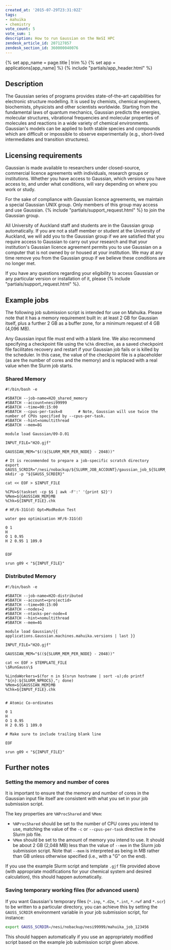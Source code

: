```yaml
---
created_at: '2015-07-29T23:31:02Z'
tags:
- mahuika
- chemistry
vote_count: 5
vote_sum: 1
description: How to run Gaussian on the NeSI HPC
zendesk_article_id: 207127857
zendesk_section_id: 360000040076
---
```


{% set app_name = page.title | trim %}
{% set app = applications[app_name] %}
{% include "partials/app_header.html" %}

## Description

The Gaussian series of programs provides state-of-the-art capabilities
for electronic structure modelling. It is used by chemists, chemical
engineers, biochemists, physicists and other scientists worldwide.
Starting from the fundamental laws of quantum mechanics, Gaussian
predicts the energies, molecular structures, vibrational frequencies and
molecular properties of molecules and reactions in a wide variety of
chemical environments. Gaussian's models can be applied to both stable
species and compounds which are difficult or impossible to observe
experimentally (e.g., short-lived intermediates and transition
structures).

## Licensing requirements

Gaussian is made available to researchers under closed-source,
commercial licence agreements with individuals, research groups or
institutions. Whether you have access to Gaussian, which versions you
have access to, and under what conditions, will vary depending on where
you work or study.

For the sake of compliance with Gaussian licence agreements, we maintain
a special Gaussian UNIX group. Only members of this group may access and
use Gaussian. {% include "partials/support_request.html" %} to join the Gaussian group.

All University of Auckland staff and students are in the Gaussian group
automatically. If you are not a staff member or student at the
University of Auckland, we will add you to the Gaussian group if we are
satisfied that you require access to Gaussian to carry out your research
and that your institution's Gaussian licence agreement permits you to
use Gaussian on a computer that is not owned by or housed at your
institution. We may at any time remove you from the Gaussian group if we
believe these conditions are no longer met.

If you have any questions regarding your eligibility to access Gaussian
or any particular version or installation of it, please {% include "partials/support_request.html" %}.

## Example jobs

The following job submission script is intended for use on Mahuika.
Please note that it has a memory requirement built in: at least 2 GB for
Gaussian itself, plus a further 2 GB as a buffer zone, for a minimum
request of 4 GB (4,096 MB).

Any Gaussian input file must end with a blank line. We also recommend
specifying a checkpoint file using the `%Chk` directive, as a saved
checkpoint file facilitates recovery and restart if your Gaussian job
fails or is killed by the scheduler. In this case, the value of the
checkpoint file is a placeholder (as are the number of cores and the
memory) and is replaced with a real value when the Slurm job starts.

### Shared Memory

``` sl
#!/bin/bash -e

#SBATCH --job-name=H2O_shared_memory
#SBATCH --account=nesi99999
#SBATCH --time=00:15:00
#SBATCH --cpus-per-task=8       # Note, Gaussian will use twice the number of CPUs specified by --cpus-per-task.
#SBATCH --hint=nomultithread
#SBATCH --mem=8G

module load Gaussian/09-D.01

INPUT_FILE="H2O.gjf"

GAUSSIAN_MEM="$((${SLURM_MEM_PER_NODE} - 2048))"

# It is reconmended to prepare a job-specific scratch directory
export GAUSS_SCRDIR="/nesi/nobackup/${SLURM_JOB_ACCOUNT}/gaussian_job_${SLURM_JOB_ID}"
mkdir -p "${GAUSS_SCRDIR}"

cat << EOF > $INPUT_FILE

%CPU=$(taskset -cp $$ | awk -F':' '{print $2}')
%Mem=${GAUSSIAN_MEM}MB
%Chk=${INPUT_FILE}.chk

# HF/6-31G(d) Opt=ModRedun Test

water geo optimisation HF/6-31G(d)

0 1
H
O 1 0.95
H 2 0.95 1 109.0


EOF

srun g09 < "${INPUT_FILE}"

```

### Distributed Memory

``` sl
#!/bin/bash -e

#SBATCH --job-name=H2O-distributed
#SBATCH --account=<projectid>
#SBATCH --time=00:15:00
#SBATCH --nodes=2
#SBATCH --ntasks-per-node=4
#SBATCH --hint=nomultithread
#SBATCH --mem=4G

module load Gaussian/{{ applications.Gaussian.machines.mahuika.versions | last }}

INPUT_FILE="H2O.gjf"

GAUSSIAN_MEM="$((${SLURM_MEM_PER_NODE} - 2048))"

cat << EOF > $TEMPLATE_FILE
\$RunGauss\$

%LindaWorkers=$(for n in $(srun hostname | sort -u);do printf "${n}:${SLURM_NPROCS},"; done)
%Mem=${GAUSSIAN_MEM}MB
%Chk=${INPUT_FILE}.chk


# Atomic Co-ordinates

0 1
H
O 1 0.95
H 2 0.95 1 109.0

# Make sure to include trailing blank line

EOF

srun g09 < "${INPUT_FILE}"

```

## Further notes

### Setting the memory and number of cores

It is important to ensure that the memory and number of cores in the
Gaussian input file itself are consistent with what you set in your job
submission script.

The key properties are `%NProcShared` and `%Mem`:

- `%NProcShared` should be set to the number of CPU cores you intend
    to use, matching the value of the `-c` or `--cpus-per-task`
    directive in the Slurm job file.
- `%Mem` should be set to the amount of memory you intend to use. It
    should be about 2 GB (2,048 MB) less than the value of `--mem` in
    the Slurm job submission script. Note that `--mem` is interpreted as
    being in MB rather than GB unless otherwise specified (i.e., with a
    "G" on the end).

If you use the example Slurm script and template `.gjf` file provided above
(with appropriate modifications for your chemical system and desired calculation), this should happen automatically.

### Saving temporary working files (for advanced users)

If you want Gaussian's temporary files (`*.inp`, `*.d2e`, `*.int`,
`*.rwf` and `*.scr`) to be written to a particular directory, you can
achieve this by setting the `GAUSS_SCRDIR` environment variable in your
job submission script, for instance:

```bash
export GAUSS_SCRDIR=/nesi/nobackup/nesi99999/mahuika_job_123456
```

This should happen automatically if you use an appropriately modified
script based on the example job submission script given above.
